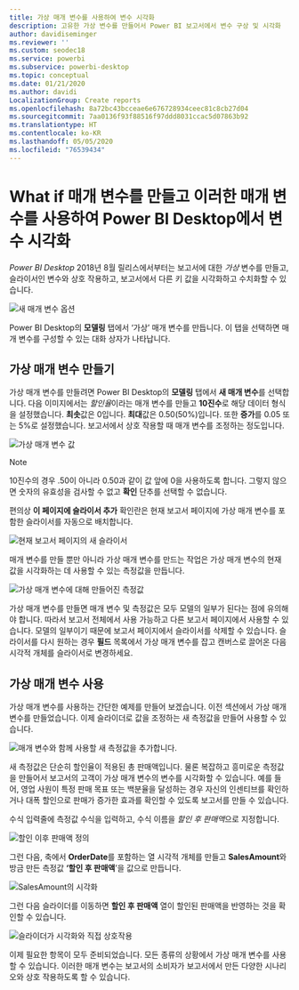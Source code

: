 ```yaml
---
title: 가상 매개 변수를 사용하여 변수 시각화
description: 고유한 가상 변수를 만들어서 Power BI 보고서에서 변수 구상 및 시각화
author: davidiseminger
ms.reviewer: ''
ms.custom: seodec18
ms.service: powerbi
ms.subservice: powerbi-desktop
ms.topic: conceptual
ms.date: 01/21/2020
ms.author: davidi
LocalizationGroup: Create reports
ms.openlocfilehash: 8a72bc43bcceae6e676728934ceec81c8cb27d04
ms.sourcegitcommit: 7aa0136f93f88516f97ddd8031ccac5d07863b92
ms.translationtype: HT
ms.contentlocale: ko-KR
ms.lasthandoff: 05/05/2020
ms.locfileid: "76539434"
---
```

# <a name="create-and-use-what-if-parameters-to-visualize-variables-in-power-bi-desktop"></a>What if 매개 변수를 만들고 이러한 매개 변수를 사용하여 Power BI Desktop에서 변수 시각화

*Power BI Desktop* 2018년 8월 릴리스에서부터는 보고서에 대한 *가상* 변수를 만들고, 슬라이서인 변수와 상호 작용하고, 보고서에서 다른 키 값을 시각화하고 수치화할 수 있습니다.

![새 매개 변수 옵션](media/desktop-what-if/what-if_01.png)

Power BI Desktop의 **모델링** 탭에서 ‘가상’ 매개 변수를 만듭니다.  이 탭을 선택하면 매개 변수를 구성할 수 있는 대화 상자가 나타납니다.

## <a name="creating-a-what-if-parameter"></a>가상 매개 변수 만들기

가상 매개 변수를 만들려면 Power BI Desktop의 **모델링** 탭에서 **새 매개 변수**를 선택합니다. 다음 이미지에서는 *할인율*이라는 매개 변수를 만들고 **10진수**로 해당 데이터 형식을 설정했습니다. **최솟**값은 0입니다. **최대**값은 0.50(50%)입니다. 또한 **증가**를 0.05 또는 5%로 설정했습니다. 보고서에서 상호 작용할 때 매개 변수를 조정하는 정도입니다.

![가상 매개 변수 값](media/desktop-what-if/what-if_02.png)

> [!NOTE]
> 10진수의 경우 .50이 아니라 0.50과 같이 값 앞에 0을 사용하도록 합니다. 그렇지 않으면 숫자의 유효성을 검사할 수 없고 **확인** 단추를 선택할 수 없습니다.
> 
> 

편의상 **이 페이지에 슬라이서 추가** 확인란은 현재 보고서 페이지에 가상 매개 변수를 포함한 슬라이서를 자동으로 배치합니다.

![현재 보고서 페이지의 새 슬라이서](media/desktop-what-if/what-if_03.png)

매개 변수를 만들 뿐만 아니라 가상 매개 변수를 만드는 작업은 가상 매개 변수의 현재 값을 시각화하는 데 사용할 수 있는 측정값을 만듭니다.

![가상 매개 변수에 대해 만들어진 측정값](media/desktop-what-if/what-if_04.png)

가상 매개 변수를 만들면 매개 변수 및 측정값은 모두 모델의 일부가 된다는 점에 유의해야 합니다. 따라서 보고서 전체에서 사용 가능하고 다른 보고서 페이지에서 사용할 수 있습니다. 모델의 일부이기 때문에 보고서 페이지에서 슬라이서를 삭제할 수 있습니다. 슬라이서를 다시 원하는 경우 **필드** 목록에서 가상 매개 변수를 잡고 캔버스로 끌어온 다음 시각적 개체를 슬라이서로 변경하세요.

## <a name="using-a-what-if-parameter"></a>가상 매개 변수 사용

가상 매개 변수를 사용하는 간단한 예제를 만들어 보겠습니다. 이전 섹션에서 가상 매개 변수를 만들었습니다. 이제 슬라이더로 값을 조정하는 새 측정값을 만들어 사용할 수 있습니다.

![매개 변수와 함께 사용할 새 측정값을 추가합니다.](media/desktop-what-if/what-if_05.png)

새 측정값은 단순히 할인율이 적용된 총 판매액입니다. 물론 복잡하고 흥미로운 측정값을 만들어서 보고서의 고객이 가상 매개 변수의 변수를 시각화할 수 있습니다. 예를 들어, 영업 사원이 특정 판매 목표 또는 백분율을 달성하는 경우 자신의 인센티브를 확인하거나 대폭 할인으로 판매가 증가한 효과를 확인할 수 있도록 보고서를 만들 수 있습니다.

수식 입력줄에 측정값 수식을 입력하고, 수식 이름을 *할인 후 판매액*으로 지정합니다.

![할인 이후 판매액 정의](media/desktop-what-if/what-if_06.png)

그런 다음, 축에서 **OrderDate**를 포함하는 열 시각적 개체를 만들고 **SalesAmount**와 방금 만든 측정값 **‘할인 후 판매액**’을 값으로 만듭니다.

![SalesAmount의 시각화](media/desktop-what-if/what-if_07.png)

그런 다음 슬라이더를 이동하면 **할인 후 판매액** 열이 할인된 판매액을 반영하는 것을 확인할 수 있습니다.

![슬라이더가 시각화와 직접 상호작용](media/desktop-what-if/what-if_08.png)

이제 필요한 항목이 모두 준비되었습니다. 모든 종류의 상황에서 가상 매개 변수를 사용할 수 있습니다. 이러한 매개 변수는 보고서의 소비자가 보고서에서 만든 다양한 시나리오와 상호 작용하도록 할 수 있습니다.
